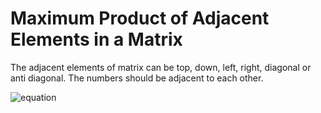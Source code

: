 # Maximum Product of Adjacent Elements in a Matrix

The adjacent elements of matrix can be top, down, left, right, diagonal or anti diagonal. The numbers should be adjacent to each other.

![equation](<img src="https://latex.codecogs.com/svg.image?\begin{bmatrix}6&2&3&4&space;\\5&4&3&1\\&space;7&4&5&6\\&space;8&3&1&0\end{bmatrix}" title="\begin{bmatrix}6&2&3&4 \\5&4&3&1\\ 7&4&5&6\\ 8&3&1&0\end{bmatrix}" />)
